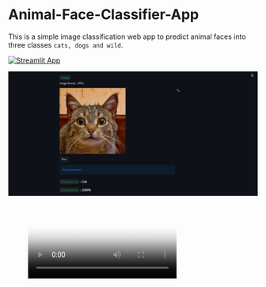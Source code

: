 # Animal-Face-Classifier-App
This is a simple image classification web app to predict animal faces into three classes `cats, dogs and wild`.

[![Streamlit App](https://static.streamlit.io/badges/streamlit_badge_black_white.svg)](https://share.streamlit.io/vmc99/animal-face-classifier/main/app.py)

[![Demo Video](demo_video/poster-image.png)](demo_video/streamlit-app-demo-video.mp4)

<figure class="video_container">
  <video controls="true" allowfullscreen="true" poster="demo_video/poster-image.png">
    <source src="demo_video/streamlit-app-demo-video.mp4" type="video/mp4">
  </video>
</figure>